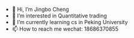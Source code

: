 - 👋 Hi, I’m Jingbo Cheng
- 👀 I’m interested in Quantitative trading
- 🌱 I’m currently learning cs in Peking University
- 📫 How to reach me wechat: 18686370855

<!---
chengwym/chengwym is a ✨ special ✨ repository because its `README.md` (this file) appears on your GitHub profile.
You can click the Preview link to take a look at your changes.
--->
